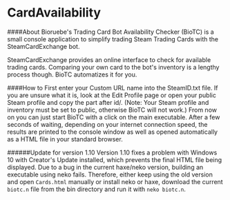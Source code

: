 CardAvailability
================

####About
Bioruebe's Trading Card Bot Availability Checker (BioTC) is a small console application to simplify trading Steam Trading Cards with the SteamCardExchange bot.

SteamCardExchange provides an online interface to check for available trading cards. Comparing your own card to the bot's inventory is a lengthy process though. BioTC automatizes it for you.

####How to
First enter your Custom URL name into the SteamID.txt file. If you are unsure what it is, look at the Edit Profile page or open your public Steam profile and copy the part after id/.  (Note: Your Steam profile and inventory must be set to public, otherwise BioTC will not work.) From now on you can just start BioTC with a click on the main executable. After a few seconds of waiting, depending on your internet connection speed, the results are printed to the console window as well as opened automatically as a HTML file in your standard browser.

######Update for version 1.10
Version 1.10 fixes a problem with Windows 10 with Creator's Update installed, which prevents the final HTML file being displayed.
Due to a bug in the current haxe/neko version, building an executable using neko fails. Therefore, either keep using the old version and open `Cards.html` manually or install neko or haxe, download the current `biotc.n` file from the bin directory and run it with `neko biotc.n`.